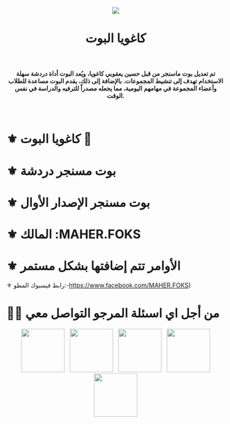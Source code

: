 <p align="center">
<img src="https://i.ibb.co/74m2BvB/Picsart-24-08-20-12-21-07-698.jpg"/>
</p>
<h1 align="center">كاغويا البوت</h1>

<br><h4 align="center">تم تعديل بوت ماسنجر من قبل حسين يعقوبي كاغويا، ويُعد البوت أداة دردشة سهلة الاستخدام تهدف إلى تنشيط المجموعات. بالإضافة إلى ذلك، يقدم البوت مساعدة للطلاب وأعضاء المجموعة في مهامهم اليومية، مما يجعله مصدراً للترفيه والدراسة في نفس الوقت.</h4><br/>
#  ⚜️ كاغويا البوت 💟  </h1>

# ⚜️ بوت مسنجر دردشة
# ⚜️ بوت مسنجر الإصدار الأوال
# ⚜️ المالك :MAHER.FOKS
# ⚜️ الأوامر تتم إضافتها بشكل مستمر
⚜️ رابط فيسبوك المطو:-https://www.facebook.com/MAHER.FOKS)

# 🤝🏻 من أجل اي اسىئلة المرجو التواصل معي
<p align="center"> 
&nbsp; <a href="https://www.instagram.com/hussein_yacoubu/" target="_blank" rel="noopener noreferrer"><img src="https://img.icons8.com/plasticine/100/000000/instagram-new.png" width="100" /></a> 
&nbsp; <a href="https://www.tiktok.com/@darkomida2324?lang=en" target="_blank" rel="noopener noreferrer"><img src="https://i.imgur.com/jcWPUix.png" width="100" /></a>    
&nbsp; <a href="https://github.com/dashboard" target="_blank" rel="noopener noreferrer"><img src="https://img.icons8.com/plasticine/100/000000/github.png" width="100" /></a>
&nbsp; <a href="https://m.facebook.com/profile.php/?id=100076269693499" target="_blank" rel="noopener noreferrer"><img src="https://img.icons8.com/plasticine/100/000000/facebook.png"  width="100" /></a>
&nbsp; <a href="houssin.sb4@gmail.com" target="_blank" rel="noopener noreferrer"><img src="https://img.icons8.com/plasticine/100/000000/gmail.png"  width="100" /></a>
</p>
